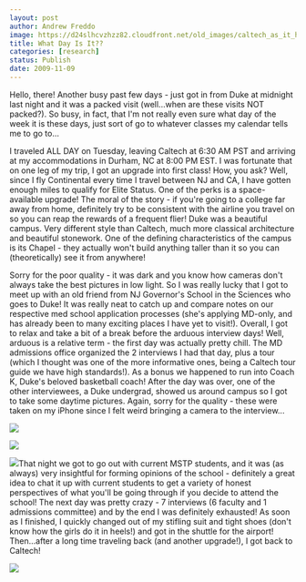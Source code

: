 ```yaml
---
layout: post
author: Andrew Freddo
image: https://d24slhcvzhzz82.cloudfront.net/old_images/caltech_as_it_happens/6a0105349b8251970b0128756003f1970c.jpg
title: What Day Is It??
categories: [research]
status: Publish
date: 2009-11-09
---
```




Hello, there!
Another busy past few days - just got in from Duke at midnight last night and it was a packed visit (well...when are these visits NOT packed?). So busy, in fact, that I'm not really even sure what day of the week it is these days, just sort of go to whatever classes my calendar tells me to go to...

I traveled ALL DAY on Tuesday, leaving Caltech at 6:30 AM PST and arriving at my accommodations in Durham, NC at 8:00 PM EST. I was fortunate that on one leg of my trip, I got an upgrade into first class! How, you ask? Well, since I fly Continental every time I travel between NJ and CA, I have gotten enough miles to qualify for Elite Status. One of the perks is a space-available upgrade! The moral of the story - if you're going to a college far away from home, definitely try to be consistent with the airline you travel on so you can reap the rewards of a frequent flier!
Duke was a beautiful campus. Very different style than Caltech, much more classical architecture and beautiful stonework. One of the defining characteristics of the campus is its Chapel - they actually won't build anything taller than it so you can (theoretically) see it from anywhere!

 Sorry for the poor quality - it was dark and you know how cameras don't always take the best pictures in low light. So I was really lucky that I got to meet up with an old friend from NJ Governor's School in the Sciences who goes to Duke! It was really neat to catch up and compare notes on our respective med school application processes (she's applying MD-only, and has already been to many exciting places I have yet to visit!). Overall, I got to relax and take a bit of a break before the arduous interview days!
Well, arduous is a relative term - the first day was actually pretty chill. The MD admissions office organized the 2 interviews I had that day, plus a tour (which I thought was one of the more informative ones, being a Caltech tour guide we have high standards!). As a bonus we happened to run into Coach K, Duke's beloved basketball coach! After the day was over, one of the other interviewees, a Duke undergrad, showed us around campus so I got to take some daytime pictures. Again, sorry for the quality - these were taken on my iPhone since I felt weird bringing a camera to the interview...


![](https://d24slhcvzhzz82.cloudfront.net/old_images/caltech_as_it_happens/6a0105349b8251970b0120a65f2537970b.jpg)

![](https://d24slhcvzhzz82.cloudfront.net/old_images/caltech_as_it_happens/6a0105349b8251970b0120a65f2579970b.jpg)

![](https://d24slhcvzhzz82.cloudfront.net/old_images/caltech_as_it_happens/6a0105349b8251970b0120a65f25a4970b.jpg)That night we got to go out with current MSTP students, and it was (as always) very insightful for forming opinions of the school - definitely a great idea to chat it up with current students to get a variety of honest perspectives of what you'll be going through if you decide to attend the school!
The next day was pretty crazy - 7 interviews (6 faculty and 1 admissions committee) and by the end I was definitely exhausted! As soon as I finished, I quickly changed out of my stifling suit and tight shoes (don't know how the girls do it in heels!) and got in the shuttle for the airport! Then...after a long time traveling back (and another upgrade!), I got back to Caltech!


![](https://d24slhcvzhzz82.cloudfront.net/old_images/caltech_as_it_happens/6a0105349b8251970b0120a65f26e9970b.jpg)
